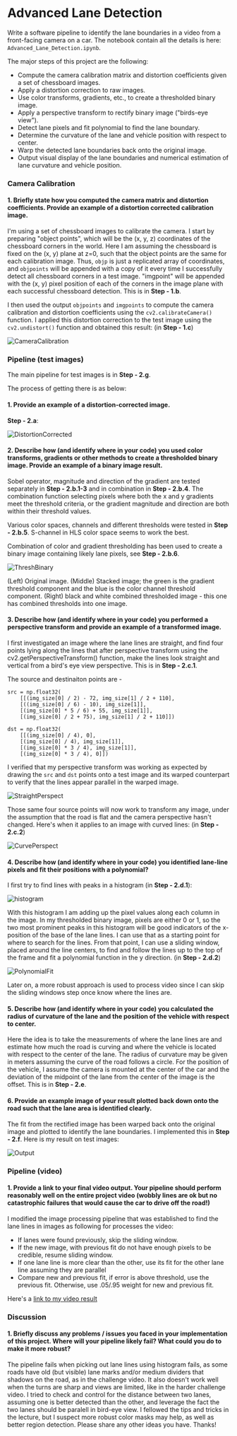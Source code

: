 # Advanced Lane Detection

Write a software pipeline to identify the lane boundaries in a video from a front-facing camera on a car. The notebook contain all the details is here: `Advanced_Lane_Detection.ipynb`.

The major steps of this project are the following:

* Compute the camera calibration matrix and distortion coefficients given a set of chessboard images.
* Apply a distortion correction to raw images.
* Use color transforms, gradients, etc., to create a thresholded binary image.
* Apply a perspective transform to rectify binary image ("birds-eye view").
* Detect lane pixels and fit polynomial to find the lane boundary.
* Determine the curvature of the lane and vehicle position with respect to center.
* Warp the detected lane boundaries back onto the original image.
* Output visual display of the lane boundaries and numerical estimation of lane curvature and vehicle position.


### Camera Calibration

#### 1. Briefly state how you computed the camera matrix and distortion coefficients. Provide an example of a distortion corrected calibration image.

I'm using a set of chessboard images to calibrate the camera. I start by preparing "object points", which will be the (x, y, z) coordinates of the chessboard corners in the world. Here I am assuming the chessboard is fixed on the (x, y) plane at z=0, such that the object points are the same for each calibration image.  Thus, `objp` is just a replicated array of coordinates, and `objpoints` will be appended with a copy of it every time I successfully detect all chessboard corners in a test image. "imgpoint" will be appended with the (x, y) pixel position of each of the corners in the image plane with each successful chessboard detection. This is in **Step - 1.b**. 

I then used the output `objpoints` and `imgpoints` to compute the camera calibration and distortion coefficients using the `cv2.calibrateCamera()` function.  I applied this distortion correction to the test image using the `cv2.undistort()` function and obtained this result: (in **Step - 1.c**)

![CameraCalibration](https://github.com/LuLi0077/SDC/blob/master/Advanced_Lane_Detection/output_images/CameraCalibration.png)


### Pipeline (test images)

The main pipeline for test images is in **Step - 2.g**.

The process of getting there is as below:


#### 1. Provide an example of a distortion-corrected image.

**Step - 2.a**:

![DistortionCorrected](https://github.com/LuLi0077/SDC/blob/master/Advanced_Lane_Detection/output_images/DistortionCorrected.png)


#### 2. Describe how (and identify where in your code) you used color transforms, gradients or other methods to create a thresholded binary image. Provide an example of a binary image result.

Sobel operator, magnitude and direction of the gradient are tested separately in **Step - 2.b.1-3** and in combination in **Step - 2.b.4**. The combination function selecting pixels where both the x and y gradients meet the threshold criteria, or the gradient magnitude and direction are both within their threshold values.

Various color spaces, channels and different thresholds were tested in **Step - 2.b.5**. S-channel in HLS color space seems to work the best.

Combination of color and gradient thresholding has been used to create a binary image containing likely lane pixels, see **Step - 2.b.6**. 

![ThreshBinary](https://github.com/LuLi0077/SDC/blob/master/Advanced_Lane_Detection/output_images/ThreshBinary.png)

(Left) Original image. (Middle) Stacked image; the green is the gradient threshold component and the blue is the color channel threshold component. (Right) black and white combined thresholded image - this one has combined thresholds into one image.


#### 3. Describe how (and identify where in your code) you performed a perspective transform and provide an example of a transformed image.

I first investigated an image where the lane lines are straight, and find four points lying along the lines that after perspective transform using the cv2.getPerspectiveTransform() function, make the lines look straight and vertical from a bird's eye view perspective. This is in **Step - 2.c.1**.

The source and destinaiton points are - 

```
src = np.float32(
    [[(img_size[0] / 2) - 72, img_size[1] / 2 + 110],
    [((img_size[0] / 6) - 10), img_size[1]],
    [(img_size[0] * 5 / 6) + 55, img_size[1]],
    [(img_size[0] / 2 + 75), img_size[1] / 2 + 110]])

dst = np.float32(
    [[(img_size[0] / 4), 0],
    [(img_size[0] / 4), img_size[1]],
    [(img_size[0] * 3 / 4), img_size[1]],
    [(img_size[0] * 3 / 4), 0]])

```

I verified that my perspective transform was working as expected by drawing the `src` and `dst` points onto a test image and its warped counterpart to verify that the lines appear parallel in the warped image.

![StraightPerspect](https://github.com/LuLi0077/SDC/blob/master/Advanced_Lane_Detection/output_images/StraightPerspect.png)

Those same four source points will now work to transform any image, under the assumption that the road is flat and the camera perspective hasn't changed. Here's when it applies to an image with curved lines: (in **Step - 2.c.2**)

![CurvePerspect](https://github.com/LuLi0077/SDC/blob/master/Advanced_Lane_Detection/output_images/CurvePerspect.png)


#### 4. Describe how (and identify where in your code) you identified lane-line pixels and fit their positions with a polynomial?

I first try to find lines with peaks in a histogram (in **Step - 2.d.1**):

![histogram](https://github.com/LuLi0077/SDC/blob/master/Advanced_Lane_Detection/output_images/histogram.png)

With this histogram I am adding up the pixel values along each column in the image. In my thresholded binary image, pixels are either 0 or 1, so the two most prominent peaks in this histogram will be good indicators of the x-position of the base of the lane lines. I can use that as a starting point for where to search for the lines. From that point, I can use a sliding window, placed around the line centers, to find and follow the lines up to the top of the frame and fit a polynomial function in the y direction. (in **Step - 2.d.2**)

![PolynomialFit](https://github.com/LuLi0077/SDC/blob/master/Advanced_Lane_Detection/output_images/PolynomialFit.png)

Later on, a more robust approach is used to process video since I can skip the sliding windows step once know where the lines are.


#### 5. Describe how (and identify where in your code) you calculated the radius of curvature of the lane and the position of the vehicle with respect to center.

Here the idea is to take the measurements of where the lane lines are and estimate how much the road is curving and where the vehicle is located with respect to the center of the lane. The radius of curvature may be given in meters assuming the curve of the road follows a circle. For the position of the vehicle, I assume the camera is mounted at the center of the car and the deviation of the midpoint of the lane from the center of the image is the offset. This is in **Step - 2.e**.


#### 6. Provide an example image of your result plotted back down onto the road such that the lane area is identified clearly.

The fit from the rectified image has been warped back onto the original image and plotted to identify the lane boundaries. I implemented this in **Step - 2.f**.  Here is my result on test images:

![Output](https://github.com/LuLi0077/SDC/blob/master/Advanced_Lane_Detection/output_images/Output.png)


### Pipeline (video)

#### 1. Provide a link to your final video output. Your pipeline should perform reasonably well on the entire project video (wobbly lines are ok but no catastrophic failures that would cause the car to drive off the road!)

I modified the image processing pipeline that was established to find the lane lines in images as following for processes the video:
* If lanes were found previously, skip the sliding window. 
* If the new image, with previous fit do not have enough pixels to be credible, resume sliding window.
* If one lane line is more clear than the other, use its fit for the other lane line assuming they are parallel
* Compare new and previous fit, if error is above threshold, use the previous fit. Otherwise, use .05/.95 weight for new and previous fit. 

Here's a [link to my video result](https://youtu.be/IzsE6VoQ_bw)


### Discussion

#### 1. Briefly discuss any problems / issues you faced in your implementation of this project. Where will your pipeline likely fail? What could you do to make it more robust?

The pipeline fails when picking out lane lines using histogram fails, as some roads have old (but visible) lane marks and/or medium dividers that shadows on the road, as in the challenge video. It also doesn't work well when the turns are sharp and views are limited, like in the harder challenge video. I tried to check and control for the distance between two lanes, assuming one is better detected than the other, and leverage the fact the two lanes should be paralell in bird-eye view. I fellowed the tips and tricks in the lecture, but I suspect more robust color masks may help, as well as better region detection. Please share any other ideas you have. Thanks!
